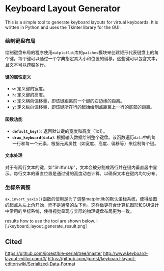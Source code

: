 # Keyboard Layout Generator

This is a simple tool to generate keyboard layouts for virtual keyboards. It is written in Python and uses the Tkinter library for the GUI.

### 绘制键盘布局
绘制键盘布局的程序使用`matplotlib`库的`patches`模块来创建矩形代表键盘上的每个键。每个键可以通过一个字典指定其大小和位置的偏移。这些键可以包含文本，且文本可以跨越多行。

#### 键的属性定义
- **`w`**: 定义键的宽度。
- **`h`**: 定义键的高度。
- **`x`**: 定义横向偏移量，即该键距离前一个键的右边缘的距离。
- **`y`**: 定义纵向偏移量，即该键所在行的起始绘制点距离上一行的底部的距离。

#### 函数功能
- **`default_key()`**: 返回默认键的宽度和高度（1x1）。
- **`draw_keyboard(data)`**: 根据输入数据绘制整个键盘。该函数遍历`data`中的每一行和每一个元素，根据元素属性（如宽度、高度、偏移等）来绘制每个键。

#### 文本处理
对于有两行文本的键，如"Shift\nUp"，文本会被分割成两行并在键内垂直居中显示。每行文本的垂直位置是通过键的高度动态计算，以确保文本在键内均匀分布。

### 坐标系调整
`ax.invert_yaxis()`函数的使用是为了调整matplotlib的默认坐标系统，使得绘图的起点从左上角开始，而不是通常的左下角。这样做更符合计算机图形和GUI设计中常用的坐标系统，使得视觉呈现与实际的物理键盘布局更为一致。

results how to use the tool are shown below.
![./keyboard_layout_generate_result.png]
## Cited
https://github.com/ijprest/kle-serial/tree/master
http://www.keyboard-layout-editor.com/#/
https://github.com/ijprest/keyboard-layout-editor/wiki/Serialized-Data-Format
